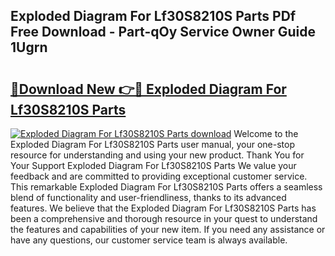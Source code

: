 ## Exploded Diagram For Lf30S8210S Parts PDf Free Download - Part-qOy Service Owner Guide 1Ugrn

# <h2><a href="http://dfjpn3s.blite.top/?on=Exploded+Diagram+For+Lf30S8210S+Parts">🔗Download New 👉🔴 Exploded Diagram For Lf30S8210S Parts</a></h2>

[![Exploded Diagram For Lf30S8210S Parts download](https://i.imgur.com/lujVjoI.png)](http://dfjpn3s.blite.top/?on=Exploded+Diagram+For+Lf30S8210S+Parts)
Welcome to the Exploded Diagram For Lf30S8210S Parts user manual, your one-stop resource for understanding and using your new product. Thank You for Your Support Exploded Diagram For Lf30S8210S Parts We value your feedback and are committed to providing exceptional customer service. This remarkable Exploded Diagram For Lf30S8210S Parts offers a seamless blend of functionality and user-friendliness, thanks to its advanced features. We believe that the Exploded Diagram For Lf30S8210S Parts has been a comprehensive and thorough resource in your quest to understand the features and capabilities of your new item. If you need any assistance or have any questions, our customer service team is always available.
